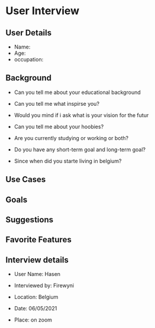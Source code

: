 # User Interview

## User Details

- Name: 
- Age:
- occupation:

## Background

- Can you tell me about your educational background

- Can you tell me what inspirse you?

- Would you mind if i ask what is your vision for the futur

- Can you tell me about your hoobies?

- Are you currently studying or working or both?

- Do you have any short-term goal and long-term goal?

- Since when did you starte living in belgium?

## Use Cases

## Goals

## Suggestions

## Favorite Features

## Interview details 

- User Name: Hasen

- Interviewed by: Firewyni

- Location:  Belgium

- Date: 06/05/2021

- Place: on zoom
